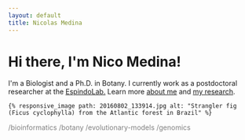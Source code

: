 ```yaml
---
layout: default
title: Nicolas Medina
---
```

# Hi there, I'm Nico Medina!

I'm a Biologist and a Ph.D. in Botany. I currently work as a postdoctoral researcher at the [EspindoLab.](https://espindolab.weebly.com/) Learn more [about me](/about) and [my research](/research).

	{% responsive_image path: 20160802_133914.jpg alt: "Strangler fig (Ficus cyclophylla) from the Atlantic forest in Brazil" %}

<span style="color:gray">/bioinformatics /botany /evolutionary-models /genomics</span>
